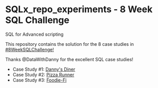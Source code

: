 # SQLx_repo_experiments - 8 Week SQL Challenge

SQL for Advanced scripting

This repository contains the solution for the 8 case studies in [#8WeekSQLChallenge!](https://8weeksqlchallenge.com/)

Thanks @DataWithDanny for the excellent SQL case studies!

* Case Study #1: [Danny's Diner](https://github.com/jegazhu/sql_repo_experiments/blob/main/Danny's%20Diner.sql)
* Case Study #2: [Pizza Runner](https://github.com/jegazhu/hex_repo_experiments/blob/main/Pizza%20Metrics.sql)
* Case Study #3: [Foodie-Fi](https://github.com/jegazhu/hex_repo_experiments/blob/main/Foodie_FI.sql)
